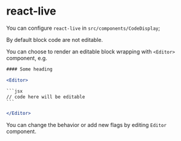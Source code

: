 # react-live

You can configure `react-live` in `src/components/CodeDisplay`;

By default block code are not editable.

You can choose to render an editable block wrapping with `<Editor>` component, e.g.

````jsx
#### Some heading

<Editor>

```jsx
// code here will be editable
```

</Editor>
````

You can change the behavior or add new flags by editing `Editor` component.
